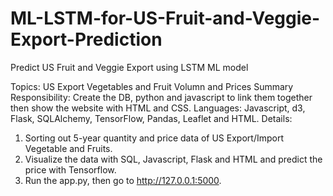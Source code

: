 # ML-LSTM-for-US-Fruit-and-Veggie-Export-Prediction
Predict US Fruit and Veggie Export using LSTM ML model

Topics: US Export Vegetables and Fruit Volumn and Prices Summary
Responsibility: Create the DB, python and javascript to link them together then show the website with HTML and CSS.
Languages: Javascript, d3, Flask, SQLAlchemy, TensorFlow, Pandas, Leaflet and HTML.
Details:

1. Sorting out 5-year quantity and price data of US Export/Import Vegetable and Fruits.<br>
2. Visualize the data with SQL, Javascript, Flask and HTML and predict the price with Tensorflow.<br>
3. Run the app.py, then go to http://127.0.0.1:5000.
